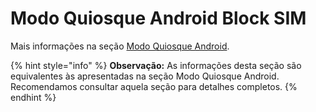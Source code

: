 # Modo Quiosque Android Block SIM

Mais informações na seção [Modo Quiosque Android](../editar-politica-android/modo-quiosque.md).

{% hint style="info" %}
**Observação:** As informações desta seção são equivalentes às apresentadas na seção Modo Quiosque Android. Recomendamos consultar aquela seção para detalhes completos.
{% endhint %}
